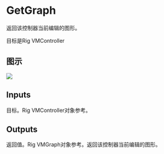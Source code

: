 # GetGraph

返回该控制器当前编辑的图形。

目标是Rig VMController

## 图示

![]($-20221218-20423988.png)

## Inputs

目标。Rig VMController对象参考。  

## Outputs

返回值。Rig VMGraph对象参考。返回该控制器当前编辑的图形。
